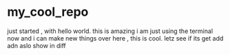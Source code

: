 # my_cool_repo
just started , with hello world.
this is amazing i am just using the terminal now and i can make new things over here , this is cool.
letz see if its get add adn aslo show in diff



